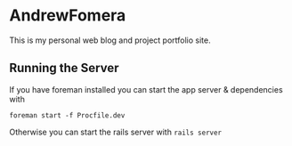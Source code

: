 # AndrewFomera
This is my personal web blog and project portfolio site.

## Running the Server
If you have foreman installed you can start the app server & dependencies with

`foreman start -f Procfile.dev`

Otherwise you can start the rails server with `rails server`
